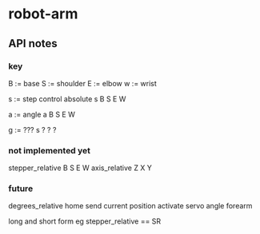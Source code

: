 # robot-arm

## API notes

### key

B := base
S := shoulder
E := elbow
w := wrist

s := step control absolute
s B S E W

a := angle
a B S E W

g := ???
s ? ? ?

### not implemented yet

stepper_relative B S E W
axis_relative Z X Y

### future

degrees_relative
home
send current position
activate servo
angle forearm

long and short form eg stepper_relative == SR
